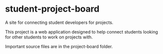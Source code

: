 # student-project-board
A site for connecting student developers for projects.

This project is a web application designed to help connect students looking for other students to work on projects with. 

Important source files are in the project-board folder.
